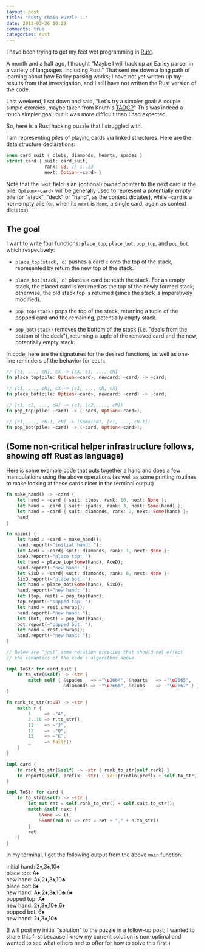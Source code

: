 ```yaml
---
layout: post
title: "Rusty Chain Puzzle 1."
date: 2013-03-26 10:28
comments: true
categories: rust
---
```


I have been trying to get my feet wet programming in
[Rust](http://www.rust-lang.org/).

A month and a half ago, I thought "Maybe I will hack up an Earley
parser in a variety of languages, including Rust."  That sent me down
a long path of learning about how Earley parsing works; I have not yet
written up my results from that investigation, and I still have not
written the Rust version of the code.

Last weekend, I sat down and said, "Let's try a simpler goal: A couple
simple exercies, maybe taken from Knuth's
[TAOCP](http://www-cs-faculty.stanford.edu/~uno/taocp.html)"
This was indeed a much simpler goal, but it was more difficult than
I had expected.

<!-- more -->

So, here is a Rust hacking puzzle that I struggled with.

I am representing piles of playing cards via linked structures.
Here are the data structure declarations:

```rust
enum card_suit { clubs, diamonds, hearts, spades }
struct card { suit: card_suit,
              rank: u8, // 1..13
              next: Option<~card> }
```

Note that the `next` field is an (optional) *owned* pointer to the
next card in the pile.  `Option<~card>` will be generally used to
represent a potentially empty pile (or "stack", "deck" or "hand", as
the context dictates), while `~card` is a non-empty pile (or, when its
`next` is `None`, a single card, again as context dictates)

The goal
--------
I want to write four functions: `place_top`, `place_bot`, `pop_top`,
and `pop_bot`, which respectively:

* `place_top(stack, c)` pushes a card `c` onto the top of the stack,
  represented by return the new top of the stack.

* `place_bot(stack, c)` places a card beneath the stack.  For an empty
  stack, the placed card is returned as the top of the newly formed
  stack; otherwise, the old stack top is returned (since the stack is
  imperatively modified).

* `pop_top(stack)` pops the top of the stack, returning a tuple of the
  popped card and the remaining, potentially empty stack.

* `pop_bot(stack)` removes the bottom of the stack (i.e. "deals from
  the bottom of the deck"), returning a tuple of the removed card and
  the new, potentially empty stack.

In code, here are the signatures for the desired functions,
as well as one-line reminders of the behavior for each.

```rust
// [c1, ..., cN], cX -> [cX, c1, ..., cN]
fn place_top(pile: Option<~card>, newcard: ~card) -> ~card;

// [c1, ..., cN], cX -> [c1, ..., cN, cX]
fn place_bot(pile: Option<~card>, newcard: ~card) -> ~card;

// [c1, c2, ..., cN] -> (c1, [c2, ..., cN])
fn pop_top(pile: ~card) -> (~card, Option<~card>);

// [c1, ..., cN-1, cN] -> (Some(cN), [c1, ..., cN-1])
fn pop_bot(pile: ~card) -> (~card, Option<~card>);
```

(Some non-critical helper infrastructure follows, showing off Rust as language)
-------------------------------------------------------------------------------

Here is some example code that puts together a hand and does
a few manipulations using the above operations (as well as
some printing routines to make looking at these cards nicer
in the terminal output)

```rust
fn make_hand() -> ~card {
    let hand = ~card { suit: clubs, rank: 10, next: None };
    let hand = ~card { suit: spades, rank: 3, next: Some(hand) };
    let hand = ~card { suit: diamonds, rank: 2, next: Some(hand) };
    hand
}

fn main() {
    let hand : ~card = make_hand();
    hand.report(~"initial hand: ");
    let AceD = ~card{ suit: diamonds, rank: 1, next: None };
    AceD.report(~"place top: ");
    let hand = place_top(Some(hand), AceD);
    hand.report(~"new hand: ");
    let SixD = ~card{ suit: diamonds, rank: 6, next: None };
    SixD.report(~"place bot: ");
    let hand = place_bot(Some(hand), SixD);
    hand.report(~"new hand: ");
    let (top, rest) = pop_top(hand);
    top.report(~"popped top: ");
    let hand = rest.unwrap();
    hand.report(~"new hand: ");
    let (bot, rest) = pop_bot(hand);
    bot.report(~"popped bot: ");
    let hand = rest.unwrap();
    hand.report(~"new hand: ");
}

// Below are "just" some notation niceties that should not effect
// the semantics of the code + algorithms above.

impl ToStr for card_suit {
    fn to_str(&self) -> ~str {
        match self { &spades   => ~"\u2664", &hearts   => ~"\u2665",
                     &diamonds => ~"\u2666", &clubs    => ~"\u2667" } }
}

fn rank_to_str(r:u8) -> ~str {
    match r {
        1     => ~"A",
        2..10 => r.to_str(),
        11    => ~"J",
        12    => ~"Q",
        13    => ~"K",
        _     => fail!()
    }
}

impl card {
    fn rank_to_str(&self) -> ~str { rank_to_str(self.rank) }
    fn report(&self, prefix: ~str) { io::println(prefix + self.to_str()); }
}

impl ToStr for card {
    fn to_str(&self) -> ~str {
        let mut ret = self.rank_to_str() + self.suit.to_str();
        match &self.next {
            &None => (),
            &Some(ref n) => ret = ret + "," + n.to_str()
        }
        ret
    }
}
```

In my terminal, I get the following output from the above `main`
function:

initial hand: 2&diams;,3&spades;,10&clubs;  
place top: A&diams;  
new hand: A&diams;,2&diams;,3&spades;,10&clubs;  
place bot: 6&diams;  
new hand: A&diams;,2&diams;,3&spades;,10&clubs;,6&diams;  
popped top: A&diams;  
new hand: 2&diams;,3&spades;,10&clubs;,6&diams;  
popped bot: 6&diams;  
new hand: 2&diams;,3&spades;,10&clubs;


(I will post my initial "solution" to the puzzle in a follow-up post;
 I wanted to share this first because I know my current solution
 is non-optimal and wanted to see what others had to offer for how
 to solve this first.)
